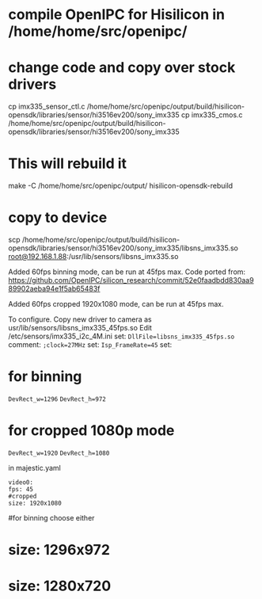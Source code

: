 
# compile OpenIPC for Hisilicon in /home/home/src/openipc/
# change code and copy over stock drivers
cp imx335_sensor_ctl.c /home/home/src/openipc/output/build/hisilicon-opensdk/libraries/sensor/hi3516ev200/sony_imx335
cp imx335_cmos.c /home/home/src/openipc/output/build/hisilicon-opensdk/libraries/sensor/hi3516ev200/sony_imx335

# This will rebuild it
make -C /home/home/src/openipc/output/ hisilicon-opensdk-rebuild

# copy to device
scp /home/home/src/openipc/output/build/hisilicon-opensdk/libraries/sensor/hi3516ev200/sony_imx335/libsns_imx335.so root@192.168.1.88:/usr/lib/sensors/libsns_imx335.so


Added 60fps binning mode, can be run at 45fps max. Code ported from:
https://github.com/OpenIPC/silicon_research/commit/52e0faadbdd830aa989902aeba94e1f5ab65483f

Added 60fps cropped 1920x1080 mode, can be run at 45fps max.

To configure. Copy new driver to camera as usr/lib/sensors/libsns_imx335_45fps.so
Edit /etc/sensors/imx335_i2c_4M.ini
set:
```DllFile=libsns_imx335_45fps.so```
comment:
```;clock=27MHz```
set:
```Isp_FrameRate=45```
set:
# for binning
```DevRect_w=1296```
```DevRect_h=972```

# for cropped 1080p mode
```DevRect_w=1920```
```DevRect_h=1080```


in majestic.yaml
```
video0:
fps: 45
#cropped
size: 1920x1080
```

#for binning choose either  
#  size: 1296x972
#  size: 1280x720
```

